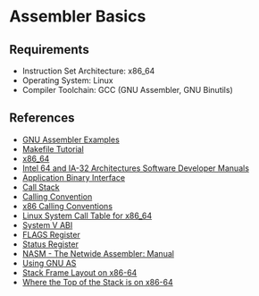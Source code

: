 # Assembler Basics

## Requirements
- Instruction Set Architecture: x86_64
- Operating System: Linux
- Compiler Toolchain: GCC (GNU Assembler, GNU Binutils)

## References
- [GNU Assembler Examples](https://cs.lmu.edu/~ray/notes/gasexamples/)
- [Makefile Tutorial](https://makefiletutorial.com/)
- [x86_64](https://en.wikipedia.org/wiki/X86-64)
- [Intel 64 and IA-32 Architectures Software Developer Manuals](https://software.intel.com/content/www/us/en/develop/articles/intel-sdm.html)
- [Application Binary Interface](https://en.wikipedia.org/wiki/Application_binary_interface)
- [Call Stack](https://en.wikipedia.org/wiki/Call_stack)
- [Calling Convention](https://en.wikipedia.org/wiki/Calling_convention)
- [x86 Calling Conventions](https://en.wikipedia.org/wiki/X86_calling_conventions)
- [Linux System Call Table for x86_64](https://blog.rchapman.org/posts/Linux_System_Call_Table_for_x86_64/)
- [System V ABI](https://refspecs.linuxbase.org/elf/x86_64-abi-0.99.pdf)
- [FLAGS Register](https://en.wikipedia.org/wiki/FLAGS_register)
- [Status Register](https://en.wikipedia.org/wiki/Status_register)
- [NASM - The Netwide Assembler: Manual](https://www.nasm.us/doc/)
- [Using GNU AS](https://www.ndsl.kaist.edu/ee209/references/gnu-assembler.pdf)
- [Stack Frame Layout on x86-64](https://eli.thegreenplace.net/2011/09/06/stack-frame-layout-on-x86-64/)
- [Where the Top of the Stack is on x86-64](https://eli.thegreenplace.net/2011/02/04/where-the-top-of-the-stack-is-on-x86/)
